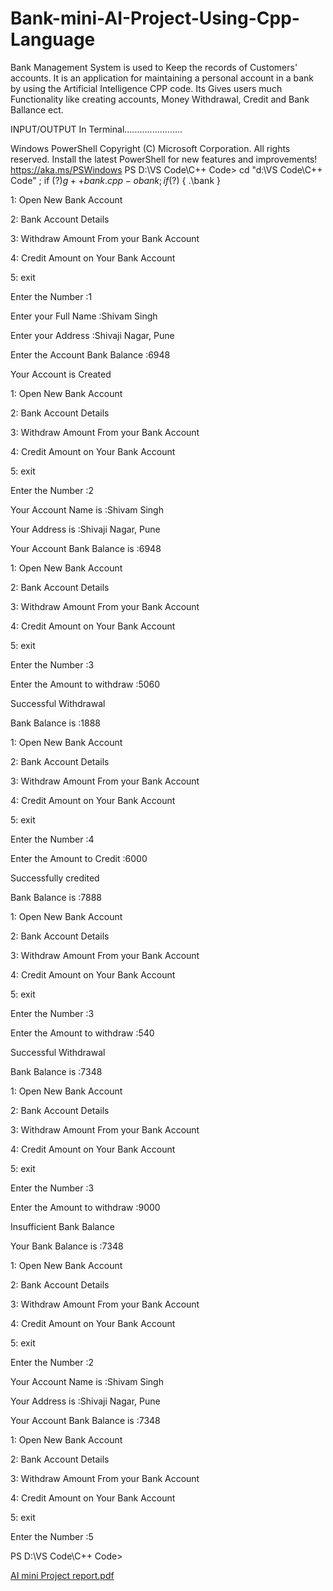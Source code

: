 # Bank-mini-AI-Project-Using-Cpp-Language
Bank Management System is used to Keep the records of Customers' accounts.
It is an application for maintaining a personal account in a bank by using the Artificial Intelligence CPP code.
Its Gives users much Functionality like creating accounts, Money Withdrawal, Credit and Bank Ballance ect.

INPUT/OUTPUT In Terminal.......................


Windows PowerShell 
Copyright (C) Microsoft Corporation. All rights reserved. 
Install the latest PowerShell for new features and improvements! 
https://aka.ms/PSWindows 
PS D:\VS Code\C++ Code> cd "d:\VS Code\C++ Code\" ; if ($?) { g++ bank.cpp -o 
bank } ; if ($?) { .\bank } 




1: Open New Bank Account 

2: Bank Account Details 

3: Withdraw Amount From your Bank Account 

4: Credit Amount on Your Bank Account 

5: exit 


 Enter the Number :1 
 
 
 
Enter your Full Name :Shivam Singh 

Enter your Address :Shivaji Nagar, Pune 

Enter the Account Bank Balance :6948 

 Your Account is Created 
 
 
 
1: Open New Bank Account 

2: Bank Account Details 

3: Withdraw Amount From your Bank Account 

4: Credit Amount on Your Bank Account 

5: exit 


Enter the Number :2 



Your Account Name is :Shivam Singh 

Your Address is :Shivaji Nagar, Pune 

Your Account Bank Balance is :6948 



1: Open New Bank Account 

2: Bank Account Details 

3: Withdraw Amount From your Bank Account 

4: Credit Amount on Your Bank Account 

5: exit 


 Enter the Number :3 
 
 
 
Enter the Amount to withdraw :5060 

Successful Withdrawal 

Bank Balance is :1888 



1: Open New Bank Account 

2: Bank Account Details 

3: Withdraw Amount From your Bank Account 

4: Credit Amount on Your Bank Account 

5: exit 


Enter the Number :4 



Enter the Amount to Credit :6000 

Successfully credited 

Bank Balance is :7888 



1: Open New Bank Account 

2: Bank Account Details 

3: Withdraw Amount From your Bank Account 

4: Credit Amount on Your Bank Account 

5: exit 


 Enter the Number :3 
 
 
 
Enter the Amount to withdraw :540 

Successful Withdrawal 

Bank Balance is :7348 


1: Open New Bank Account 

2: Bank Account Details 

3: Withdraw Amount From your Bank Account 

4: Credit Amount on Your Bank Account 

5: exit 


Enter the Number :3 



Enter the Amount to withdraw :9000 

Insufficient Bank Balance 

Your Bank Balance is :7348 



1: Open New Bank Account 

2: Bank Account Details 

3: Withdraw Amount From your Bank Account 

4: Credit Amount on Your Bank Account 

5: exit 


Enter the Number :2 



Your Account Name is :Shivam Singh 

Your Address is :Shivaji Nagar, Pune 

Your Account Bank Balance is :7348 



1: Open New Bank Account 

2: Bank Account Details 

3: Withdraw Amount From your Bank Account 

4: Credit Amount on Your Bank Account 

5: exit 



 Enter the Number :5 
 
 
PS D:\VS Code\C++ Code>

[AI mini Project report.pdf](https://github.com/shivam16s/Bank-mini-AI-Project-Using-Cpp-Language/files/9638721/AI.mini.Project.report.pdf)
